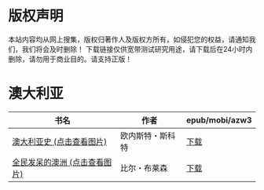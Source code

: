 # 版权声明

本站内容均从网上搜集，版权归著作人及版权方所有，如侵犯您的权益，请通知我们，我们将会及时删除！ 下载链接仅供宽带测试研究用途，请下载后在24小时内删除，请勿用于商业目的。请支持正版！

# 澳大利亚

| 书名 | 作者 | epub/mobi/azw3 |
| --- | --- | --- |
| [澳大利亚史 (点击查看图片)](https://www.dushupai.com/attachment/2024/06/10/e646b8ef3cef468c.jpg) | 欧内斯特・斯科特 | [下载](https://url89.ctfile.com/f/31084289-1356996043-23ee0f?p=8866) |
| [全民发呆的澳洲 (点击查看图片)](https://www.dushupai.com/attachment/2024/06/07/83f41d88a306c9cb.jpg) | 比尔・布莱森 | [下载](https://url89.ctfile.com/f/31084289-1357044325-61f61d?p=8866) |
